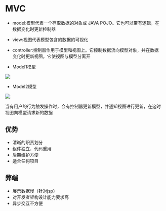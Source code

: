 # MVC

- model:模型代表一个存取数据的对象或 JAVA POJO。它也可以带有逻辑，在数据变化时更新控制器
- view:视图代表模型包含的数据的可视化
- controller:控制器作用于模型和视图上。它控制数据流向模型对象，并在数据变化时更新视图。它使视图与模型分离开

- Model1模型

![](https://static.javatpoint.com/images/st/model1.jpg)

- Model2模型

![](https://static.javatpoint.com/images/st/model2.jpg)

当有用户的行为触发操作时，会有控制器更新模型，并通知视图进行更新，在这时视图向模型请求新的数据

## 优势

- 清晰的职责划分
- 组件独立，代码重用
- 后期维护方便
- 适合任何项目

## 弊端

- 展示数据慢（针对jsp）
- 对开发者架构设计能力要求高
- 异步交互不方便
